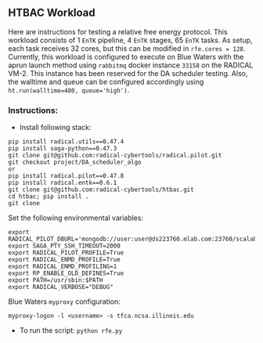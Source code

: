 ## HTBAC Workload

Here are instructions for testing a relative free energy protocol. This workload consists of 
1 `EnTK` pipeline, 4 `EnTK` stages, 65 `EnTK` tasks. As setup, each task receives 32 cores, but 
this can be modified in `rfe.cores = 128`. Currently, this workload is configured to execute on
Blue Waters with the aprun launch method using `rabbitmq` docker instance `33158` on the
RADICAL VM-2. This instance has been reserved for the DA scheduler testing. Also, the walltime
and queue can be configured accordingly using `ht.run(walltime=480, queue='high')`. 

### Instructions: 
* Install following stack:
```
pip install radical.utils==0.47.4
pip install saga-python==0.47.3
git clone git@github.com:radical-cybertools/radical.pilot.git
git checkout project/DA_scheduler_algo
or 
pip install radical.pilot==0.47.8
pip install radical.entk==0.6.1
git clone git@github.com:radical-cybertools/htbac.git
cd htbac; pip install .
git clone 
```

Set the following environmental variables:

```
export RADICAL_PILOT_DBURL='mongodb://user:user@ds223760.mlab.com:23760/scalability' 
export SAGA_PTY_SSH_TIMEOUT=2000
export RADICAL_PILOT_PROFILE=True
export RADICAL_ENMD_PROFILE=True
export RADICAL_ENMD_PROFILING=1
export RP_ENABLE_OLD_DEFINES=True
export PATH=/usr/sbin:$PATH
export RADICAL_VERBOSE="DEBUG"
```

Blue Waters `myproxy` configuration: 

`myproxy-logon -l <username> -s tfca.ncsa.illinois.edu`
* To run the script: `python rfe.py` 
